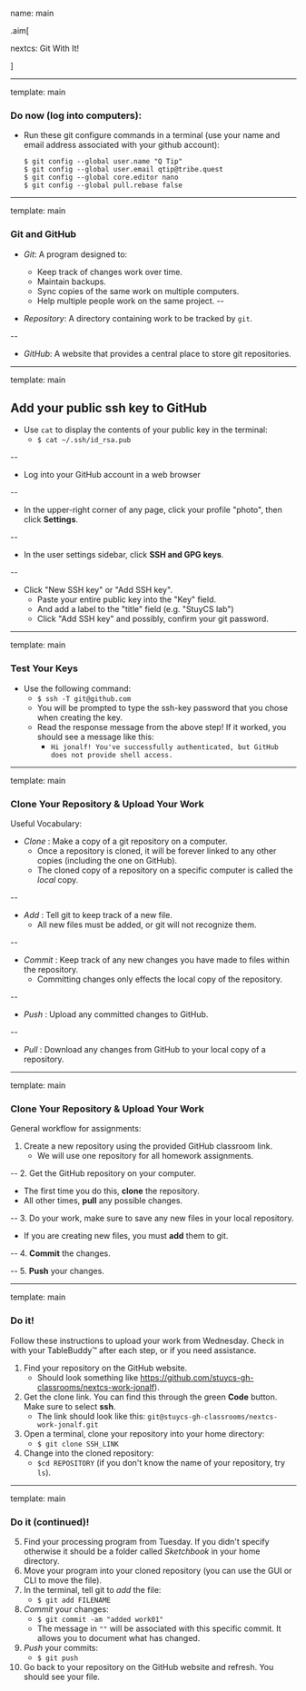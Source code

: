 name: main

.aim[<div>
nextcs: Git With It!
</div>]

---
template: main

### Do now (log into computers):

- Run these git configure commands in a terminal (use your name and email address associated with your github account):
  ```
  $ git config --global user.name "Q Tip"
  $ git config --global user.email qtip@tribe.quest
  $ git config --global core.editor nano
  $ git config --global pull.rebase false
  ```


---
template: main

### Git and GitHub

- _Git_: A program designed to:
  - Keep track of changes work over time.
  - Maintain backups.
  - Sync copies of the same work on multiple computers.
  - Help multiple people work on the same project.
--

- _Repository_: A directory containing work to be tracked by `git`.

--
- _GitHub_: A website that provides a central place to store git repositories.

---
template: main

## Add your public ssh key to GitHub

- Use `cat` to display the contents of your public key in the terminal:
  - `$ cat ~/.ssh/id_rsa.pub`

--
- Log into your GitHub account in a web browser

--
- In the upper-right corner of any page, click your profile "photo", then click __Settings__.

--
- In the user settings sidebar, click __SSH and GPG keys__.

--
- Click "New SSH key" or "Add SSH key".
  - Paste your entire public key into the "Key" field.
  - And add a label to the "title" field (e.g. "StuyCS lab")
  - Click "Add SSH key" and possibly, confirm your git password.

---
template: main

### Test Your Keys
- Use the following command:
  - `$ ssh -T git@github.com`
  - You will be prompted to type the ssh-key password that you chose when creating the key.
  - Read the response message from the above step! If it worked, you should see a message like this:
      - `Hi jonalf! You've successfully authenticated, but GitHub does not provide shell access.`

---
template: main

### Clone Your Repository & Upload Your Work

Useful Vocabulary:
- _Clone_ : Make a copy of a git repository on a computer.
  - Once a repository is cloned, it will be forever linked to any other copies (including the one on GitHub).
  - The cloned copy of a repository on a specific computer is called the _local_ copy.

--
- _Add_ : Tell git to keep track of a new file.
  - All new files must be added, or git will not recognize them.

--
- _Commit_ : Keep track of any new changes you have made to files within the repository.
  - Committing changes only effects the local copy of the repository.

--
- _Push_ : Upload any committed changes to GitHub.

--
- _Pull_ : Download any changes from GitHub to your local copy of a repository.

---
template: main

### Clone Your Repository & Upload Your Work

General workflow for assignments:
1. Create a new repository using the provided GitHub classroom link.
   - We will use one repository for all homework assignments.

--
2. Get the GitHub repository on your computer.
   - The first time you do this, __clone__ the repository.
   - All other times, __pull__ any possible changes.

--
3. Do your work, make sure to save any new files in your local repository.
  - If you are creating new files, you must __add__ them to git.

--
4. __Commit__ the changes.

--
5. __Push__ your changes.

---
template: main

### Do it!

Follow these instructions to upload your work from Wednesday. Check in with your TableBuddy™ after each step, or if you need assistance.

1. Find your repository on the GitHub website.
   - Should look something like https://github.com/stuycs-gh-classrooms/nextcs-work-jonalf).
2. Get the clone link. You can find this through the green __Code__ button. Make sure to select __ssh__.
   - The link should look like this: `git@stuycs-gh-classrooms/nextcs-work-jonalf.git`
3. Open a terminal, clone your repository into your home directory:
   - `$ git clone SSH_LINK`
4. Change into the cloned repository:
   - `$cd REPOSITORY` (if you don't know the name of your repository, try `ls`).

---
template: main

### Do it (continued)!

5. Find your processing program from Tuesday. If you didn't specify otherwise it should be a folder called _Sketchbook_ in your home directory.
6. Move your program into your cloned repository (you can use the GUI or CLI to move the file).
7. In the terminal, tell git to _add_ the file:
   - `$ git add FILENAME`
8. _Commit_ your changes:
   - `$ git commit -am "added work01"`
   - The message in `""` will be associated with this specific commit. It allows you to document what has changed.
9. _Push_ your commits:
   - `$ git push`
10. Go back to your repository on the GitHub website and refresh. You should see your file.
